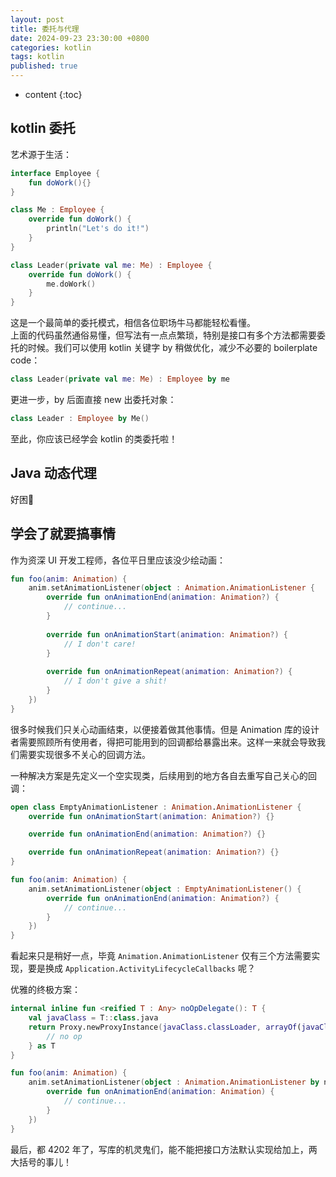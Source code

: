 ```yaml
---
layout: post
title: 委托与代理
date: 2024-09-23 23:30:00 +0800
categories: kotlin
tags: kotlin
published: true
---
```


* content
{:toc}

## kotlin 委托

艺术源于生活：

```kotlin
interface Employee {
    fun doWork(){}
}

class Me : Employee {
    override fun doWork() {
        println("Let's do it!")
    }
}

class Leader(private val me: Me) : Employee {
    override fun doWork() {
        me.doWork()
    }
}
```

这是一个最简单的委托模式，相信各位职场牛马都能轻松看懂。<br>
上面的代码虽然通俗易懂，但写法有一点点繁琐，特别是接口有多个方法都需要委托的时候。我们可以使用 kotlin 关键字 by 稍做优化，减少不必要的 boilerplate code：

```kotlin
class Leader(private val me: Me) : Employee by me
```

更进一步，by 后面直接 new 出委托对象：

```kotlin
class Leader : Employee by Me()
```

至此，你应该已经学会 kotlin 的类委托啦！

<!-- **属性委托** -->
<!-- Delegates.notNull() -->

## Java 动态代理

好困🥱

## 学会了就要搞事情

作为资深 UI 开发工程师，各位平日里应该没少绘动画：

```kotlin
fun foo(anim: Animation) {
    anim.setAnimationListener(object : Animation.AnimationListener {
        override fun onAnimationEnd(animation: Animation?) {
            // continue...
        }
            
        override fun onAnimationStart(animation: Animation?) {
            // I don't care!
        }
            
        override fun onAnimationRepeat(animation: Animation?) {
            // I don't give a shit!
        }
    })
}
```

很多时候我们只关心动画结束，以便接着做其他事情。但是 Animation 库的设计者需要照顾所有使用者，得把可能用到的回调都给暴露出来。这样一来就会导致我们需要实现很多不关心的回调方法。

一种解决方案是先定义一个空实现类，后续用到的地方各自去重写自己关心的回调：

```kotlin
open class EmptyAnimationListener : Animation.AnimationListener {
    override fun onAnimationStart(animation: Animation?) {}

    override fun onAnimationEnd(animation: Animation?) {}

    override fun onAnimationRepeat(animation: Animation?) {}
}

fun foo(anim: Animation) {
    anim.setAnimationListener(object : EmptyAnimationListener() {
        override fun onAnimationEnd(animation: Animation?) {
            // continue...
        }
    })
}
```

看起来只是稍好一点，毕竟 `Animation.AnimationListener` 仅有三个方法需要实现，要是换成 `Application.ActivityLifecycleCallbacks` 呢？

优雅的终极方案：

```kotlin
internal inline fun <reified T : Any> noOpDelegate(): T {
    val javaClass = T::class.java
    return Proxy.newProxyInstance(javaClass.classLoader, arrayOf(javaClass)) { _, _, _ ->
        // no op
    } as T
}

fun foo(anim: Animation) {
    anim.setAnimationListener(object : Animation.AnimationListener by noOpDelegate() {
        override fun onAnimationEnd(animation: Animation) {
            // continue...
        }
    })
}
```

最后，都 4202 年了，写库的机灵鬼们，能不能把接口方法默认实现给加上，两大括号的事儿！

<!-- https://juejin.cn/post/7243627371994038309 -->
<!-- https://mp.weixin.qq.com/s/ZwmPXifzdO79YnOX9WLwHA -->
<!-- https://paradisehell.org/2021/02/20/understand-java-dynamic-proxy-deeply/ -->
<!-- https://juejin.cn/post/6974018412158664734 -->